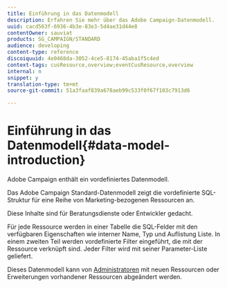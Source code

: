 ```yaml
---
title: Einführung in das Datenmodell
description: Erfahren Sie mehr über das Adobe Campaign-Datenmodell.
uuid: cacd563f-6936-4b3e-83e3-5d4ae31d44e8
contentOwner: sauviat
products: SG_CAMPAIGN/STANDARD
audience: developing
content-type: reference
discoiquuid: 4e0468da-3052-4ce5-8174-45aba1f5c4ed
context-tags: cusResource,overview;eventCusResource,overview
internal: n
snippet: y
translation-type: tm+mt
source-git-commit: 51a3faaf839a678aeb99c533f0f67f103c7913d6

---
```



# Einführung in das Datenmodell{#data-model-introduction}

Adobe Campaign enthält ein vordefiniertes Datenmodell.

Das Adobe Campaign Standard-Datenmodell zeigt die vordefinierte SQL-Struktur für eine Reihe von Marketing-bezogenen Ressourcen an.

Diese Inhalte sind für Beratungsdienste oder Entwickler gedacht.

Für jede Ressource werden in einer Tabelle die SQL-Felder mit den verfügbaren Eigenschaften wie interner Name, Typ und Auflistung Liste. In einem zweiten Teil werden vordefinierte Filter eingeführt, die mit der Ressource verknüpft sind. Jeder Filter wird mit seiner Parameter-Liste geliefert.

Dieses Datenmodell kann von [Administratoren](../../administration/using/users-management.md#functional-administrators) mit neuen Ressourcen oder Erweiterungen vorhandener Ressourcen abgeändert werden.
